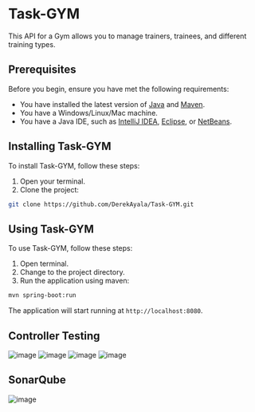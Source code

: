 # Task-GYM

This API for a Gym allows you to manage trainers, trainees, and different training types.

## Prerequisites

Before you begin, ensure you have met the following requirements:

- You have installed the latest version of [Java](https://www.oracle.com/java/technologies/downloads/#jdk21-windows) and [Maven](https://maven.apache.org/download.cgi).
- You have a Windows/Linux/Mac machine.
- You have a Java IDE, such as [IntelliJ IDEA](https://www.jetbrains.com/idea/download/), [Eclipse](https://www.eclipse.org/downloads/), or [NetBeans](https://netbeans.apache.org/download/index.html).

## Installing Task-GYM

To install Task-GYM, follow these steps:

1. Open your terminal.
2. Clone the project: 

```bash
git clone https://github.com/DerekAyala/Task-GYM.git
```

## Using Task-GYM

To use Task-GYM, follow these steps:

1. Open terminal.
2. Change to the project directory.
3. Run the application using maven:

```bash
mvn spring-boot:run
```

The application will start running at `http://localhost:8080`.

## Controller Testing
![image](https://github.com/DerekAyala/Task-GYM/assets/89038565/6687a02c-d445-4948-a48b-02a0a65b5768)
![image](https://github.com/DerekAyala/Task-GYM/assets/89038565/7148aade-8ba0-40eb-b77c-d60db973fcba)
![image](https://github.com/DerekAyala/Task-GYM/assets/89038565/852a627f-fb1a-462c-a237-cff19443544d)
![image](https://github.com/DerekAyala/Task-GYM/assets/89038565/78b8b105-6f12-4f91-96fb-ee0cb4903eb3)

## SonarQube
![image](https://github.com/DerekAyala/Task-GYM/assets/89038565/e7e19b01-4372-442d-bd97-d3b61094ac8a)



